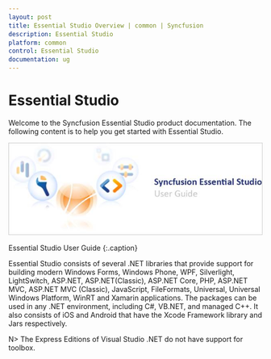```yaml
---
layout: post
title: Essential Studio Overview | common | Syncfusion
description: Essential Studio
platform: common
control: Essential Studio
documentation: ug
---
```


# Essential Studio

Welcome to the Syncfusion Essential Studio product documentation. The following content is to help you get started with Essential Studio.

![](Terminology_images/Essential-Studio_img1.png)

Essential Studio User Guide
{:.caption}

Essential Studio consists of several .NET libraries that provide support for building modern Windows Forms, Windows Phone, WPF, Silverlight, LightSwitch, ASP.NET, ASP.NET(Classic), ASP.NET Core, PHP, ASP.NET MVC, ASP.NET MVC (Classic), JavaScript, FileFormats, Universal, Universal Windows Platform, WinRT and Xamarin applications. The packages can be used in any .NET environment, including C#, VB.NET, and managed C++. It also consists of iOS and Android that have the Xcode Framework library and Jars respectively. 

 N> The Express Editions of Visual Studio .NET do not have support for toolbox.